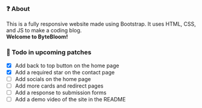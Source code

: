 ### ❓ About
This is a fully responsive website made using Bootstrap. It uses HTML, CSS, and JS to make a coding blog. <br>
**Welcome to ByteBloom!**

### 📝 Todo in upcoming patches

- [x] Add back to top button on the home page
- [x] Add a required star on the contact page
- [ ] Add socials on the home page
- [ ] Add more cards and redirect pages
- [ ] Add a response to submission forms
- [ ] Add a demo video of the site in the README
